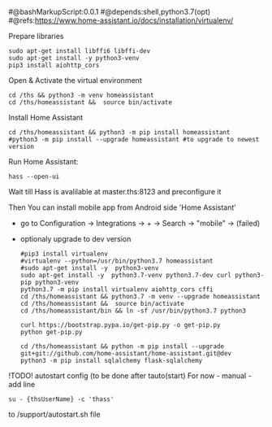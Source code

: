 
#@bashMarkupScript:0.0.1
#@depends:shell,python3.7(opt)
#@refs:https://www.home-assistant.io/docs/installation/virtualenv/

Prepare libraries
```
sudo apt-get install libffi6 libffi-dev
sudo apt-get install -y python3-venv
pip3 install aiohttp_cors
```

Open & Activate the virtual environment
```
cd /ths && python3 -m venv homeassistant
cd /ths/homeassistant &&  source bin/activate
```
Install Home Assistant 
```
cd /ths/homeassistant && python3 -m pip install homeassistant
#python3 -m pip install --upgrade homeassistant #to upgrade to newest version
```

Run Home Assistant:
```
hass --open-ui
```

Wait till Hass is avalilable at master.ths:8123 and preconfigure it

Then You can install mobile app from Android side 'Home Assistant'

- go to Configuration -> Integrations -> + -> Search -> "mobile" -> (failed)
- optionaly upgrade to dev version
	
	```
	#pip3 install virtualenv
	#virtualenv --python=/usr/bin/python3.7 homeassistant
	#sudo apt-get install -y  python3-venv
	sudo apt-get install -y  python3.7-venv python3.7-dev curl python3-pip python3-venv 
	python3.7 -m pip install virtualenv aiohttp_cors cffi
	cd /ths/homeassistant && python3.7 -m venv --upgrade homeassistant
	cd /ths/homeassistant &&  source bin/activate
	cd /ths/homeassistant/bin && ln -sf /usr/bin/python3.7 python3
	
	curl https://bootstrap.pypa.io/get-pip.py -o get-pip.py
	python get-pip.py
		
	cd /ths/homeassistant && python -m pip install --upgrade git+git://github.com/home-assistant/home-assistant.git@dev
	python3 -m pip install sqlalchemy flask-sqlalchemy
	```

!TODO! autostart config (to be done after tauto(start)
For now - manual - add line
```
su - {thsUserName} -c 'thass'
```
to /support/autostart.sh file

	

